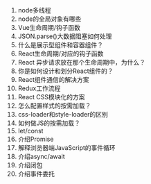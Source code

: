 
1. node多线程
2. node的全局对象有哪些
3. Vue生命周期/钩子函数
4. JSON.parse()大数据阻塞如何处理
5. 什么是展示型组件和容器组件？
6. React生命周期/对应的钩子函数
7. React 异步请求放在那个生命周期中，为什么？
8. 你是如何设计和划分React组件的？
9.  React组件通信的解决方案
10. Redux工作流程
11. React CSS模块化的方案
12. 怎么配置样式的按需加载？
13. css-loader和style-loader的区别
14. 如何做JS的按需加载？
15. let/const
16. 介绍Promise
17. 解释浏览器端JavaScript的事件循环
18. 介绍async/await
19. 介绍闭包
20. 介绍事件委托
